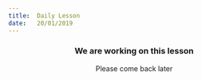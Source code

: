 ```yaml
---
title:  Daily Lesson
date:   20/01/2019
---
```


### <center>We are working on this lesson</center>
<center>Please come back later</center>